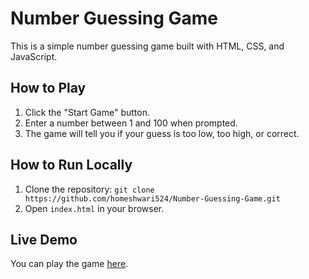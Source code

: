 # Number Guessing Game

This is a simple number guessing game built with HTML, CSS, and JavaScript.

## How to Play

1. Click the "Start Game" button.
2. Enter a number between 1 and 100 when prompted.
3. The game will tell you if your guess is too low, too high, or correct.

## How to Run Locally

1. Clone the repository: `git clone https://github.com/homeshwari524/Number-Guessing-Game.git`
2. Open `index.html` in your browser.

## Live Demo

You can play the game [here](https://homeshwari524.github.io/Number-Guessing-Game/).
